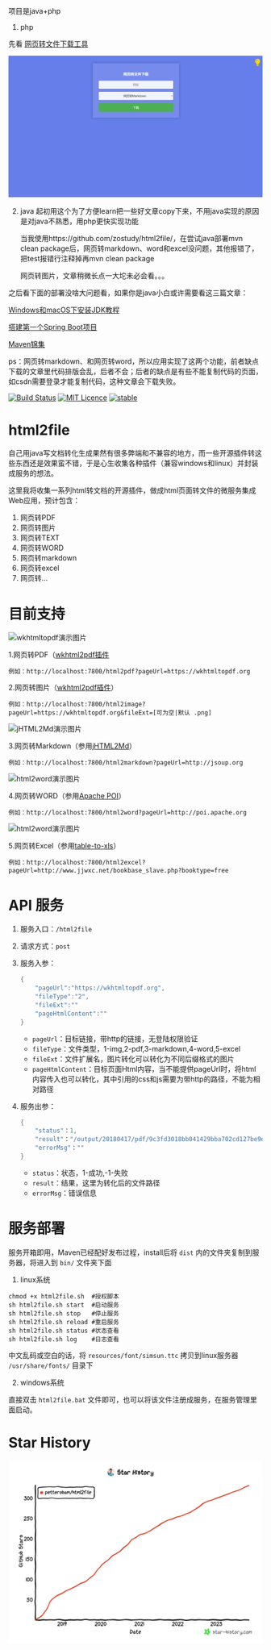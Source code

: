 项目是java+php

1. php

先看 [网页转文件下载工具](https://blog.csdn.net/heshihu2019/article/details/135875362)



![网页转文件下载前端效果](网页转文件下载前端效果.jpg)

2. java
   起初用这个为了方便learn把一些好文章copy下来，不用java实现的原因是对java不熟悉，用php更快实现功能

   当我使用https://github.com/zostudy/html2file/，在尝试java部署mvn clean package后，网页转markdown、word和excel没问题，其他报错了，把test报错行注释掉再mvn clean package

   网页转图片，文章稍微长点一大坨未必会看。。。

之后看下面的部署没啥大问题看，如果你是java小白或许需要看这三篇文章：

[Windows和macOS下安装JDK教程](https://javabetter.cn/overview/jdk-install-config.html#_02%E3%80%81windows-%E5%AE%89%E8%A3%85-jdk)

[搭建第一个Spring Boot项目](https://javabetter.cn/springboot/initializr.html)

[Maven锦集](https://blog.csdn.net/succing/article/details/127281200)

ps：网页转markdown、和网页转word，所以应用实现了这两个功能，前者缺点下载的文章里代码排版会乱，后者不会；后者的缺点是有些不能复制代码的页面，如csdn需要登录才能复制代码，这种文章会下载失败。


[![Build Status](https://travis-ci.org/petterobam/html2file.svg?branch=master)](https://travis-ci.org/petterobam/html2file)
[![MIT Licence](https://badges.frapsoft.com/os/mit/mit.svg?v=103)](https://opensource.org/licenses/mit-license.php)
[![stable](http://badges.github.io/stability-badges/dist/stable.svg)](http://github.com/badges/stability-badges)

# html2file
自己用java写文档转化生成果然有很多弊端和不兼容的地方，而一些开源插件转这些东西还是效果蛮不错，于是心生收集各种插件（兼容windows和linux）并封装成服务的想法。

这里我将收集一系列html转文档的开源插件，做成html页面转文件的微服务集成Web应用，预计包含：

1. 网页转PDF
2. 网页转图片
3. 网页转TEXT
4. 网页转WORD
5. 网页转markdown
6. 网页转excel
7. 网页转...

# 目前支持

![wkhtmltopdf演示图片](docs/images/html2file-pdf-image.gif)

1.网页转PDF（[wkhtml2pdf插件](https://wkhtmltopdf.org)

    例如：http://localhost:7800/html2pdf?pageUrl=https://wkhtmltopdf.org

2.网页转图片（[wkhtml2pdf插件](https://wkhtmltopdf.org)）

    例如：http://localhost:7800/html2image?pageUrl=https://wkhtmltopdf.org&fileExt=[可为空|默认 .png]

![jHTML2Md演示图片](docs/images/html2file-markdown.gif)

3.网页转Markdown（参用[jHTML2Md](https://github.com/pnikosis/jHTML2Md)）

    例如：http://localhost:7800/html2markdown?pageUrl=http://jsoup.org

![html2word演示图片](docs/images/html2file-word.gif)

4.网页转WORD（参用[Apache POI](http://poi.apache.org)）

    例如：http://localhost:7800/html2word?pageUrl=http://poi.apache.org
![html2word演示图片](docs/images/html2file-excel.gif)

5.网页转Excel（参用[table-to-xls](https://gitee.com/chyxion/table-to-xls)）

    例如：http://localhost:7800/html2excel?pageUrl=http://www.jjwxc.net/bookbase_slave.php?booktype=free

# API 服务

1. 服务入口：```/html2file```

2. 请求方式：```post```

3. 服务入参：
    ```java
    {
        "pageUrl":"https://wkhtmltopdf.org",
        "fileType":"2",
        "fileExt":""
        "pageHtmlContent":""
    }
    ```
    - ```pageUrl```：目标链接，带http的链接，无登陆权限验证
    - ```fileType```：文件类型，1-img,2-pdf,3-markdown,4-word,5-excel
    - ```fileExt```：文件扩展名，图片转化可以转化为不同后缀格式的图片
    - ```pageHtmlContent```：目标页面Html内容，当不能提供pageUrl时，将html内容传入也可以转化，其中引用的css和js需要为带http的路径，不能为相对路径

4. 服务出参：
    ```java
    {
        "status"：1,
        "result"："/output/20180417/pdf/9c3fd3018bb041429bba702cd127be9e.pdf",
        "errorMsg"：""
    }
    ```
    - ```status```：状态，1-成功,-1-失败
    - ```result```：结果，这里为转化后的文件路径
    - ```errorMsg```：错误信息

# 服务部署

服务开箱即用，Maven已经配好发布过程，install后将 ```dist``` 内的文件夹复制到服务器，将进入到 ```bin/``` 文件夹下面

1. linux系统

```
chmod +x html2file.sh  #授权脚本
sh html2file.sh start  #启动服务
sh html2file.sh stop   #停止服务
sh html2file.sh reload #重启服务
sh html2file.sh status #状态查看
sh html2file.sh log    #日志查看
```
中文乱码或空白的话，将 ```resources/font/simsun.ttc``` 拷贝到linux服务器 ```/usr/share/fonts/``` 目录下

2. windows系统

直接双击 ```html2file.bat``` 文件即可，也可以将该文件注册成服务，在服务管理里面启动。

# Star History

[![star-history-20231110](https://raw.githubusercontent.com/petterobam/picture-bucket/main/vs-code/upload/imgsstar-history-20231110.png)](https://star-history.com/#petterobam/html2file&Date)



